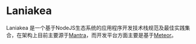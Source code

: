 # Laniakea

Laniakea 是一个基于NodeJS生态系统的应用程序开发技术栈规范及最佳实践集合，在架构上目前主要源于[Mantra](https://kadirahq.github.io/mantra/)，而开发平台方面主要是基于[Meteor](https://www.meteor.com/)。
